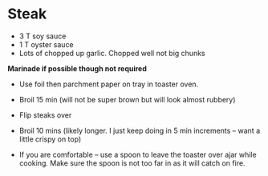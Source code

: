# Steak

- 3 T soy sauce
- 1 T oyster sauce 
- Lots of chopped up garlic.  Chopped well not big chunks

**Marinade if possible though not required**
 
- Use foil then parchment paper on tray in toaster oven. 
- Broil 15 min (will not be super brown but will look almost rubbery)
- Flip steaks over
- Broil 10 mins (likely longer. I just keep doing in 5 min increments – want a little crispy on top)

- If you are comfortable – use a spoon to leave the toaster over ajar while cooking.  Make sure the spoon is not too far in as it will catch on fire. 